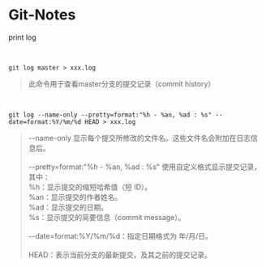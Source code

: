 # Git-Notes

print log

<br>

```
git log master > xxx.log
```

>此命令用于查看master分支的提交记录（commit history）

<br>

```
git log --name-only --pretty=format:"%h - %an, %ad : %s" --date=format:%Y/%m/%d HEAD > xxx.log
```

>--name-only 显示每个提交所修改的文件名。这些文件名会附加在日志信息后。<br><br>
>--pretty=format:"%h - %an, %ad : %s" 使用自定义格式显示提交记录，其中：<br>
>%h：显示提交的缩短哈希值（短 ID）。<br>
>%an：显示提交的作者姓名。<br>
>%ad：显示提交的日期。<br>
>%s：显示提交的简要信息（commit message）。<br><br>
>--date=format:%Y/%m/%d：指定日期格式为 年/月/日。<br><br>
>HEAD：表示当前分支的最新提交，及其之前的提交记录。<br>
